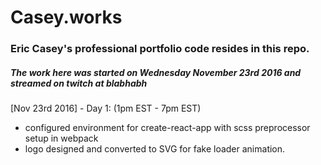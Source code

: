# Casey.works
### Eric Casey's professional portfolio code resides in this repo.
##### The work here was started on Wednesday November 23rd 2016 and streamed on twitch at blabhabh

[Nov 23rd 2016] - Day 1: (1pm EST - 7pm EST)
- configured environment for create-react-app with scss preprocessor setup in webpack
- logo designed and converted to SVG for fake loader animation.
